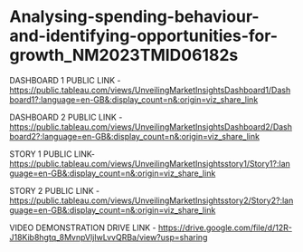 # Analysing-spending-behaviour-and-identifying-opportunities-for-growth_NM2023TMID06182s

DASHBOARD 1 PUBLIC LINK - https://public.tableau.com/views/UnveilingMarketInsightsDashboard1/Dashboard1?:language=en-GB&:display_count=n&:origin=viz_share_link

DASHBOARD 2 PUBLIC LINK - https://public.tableau.com/views/UnveilingMarketInsightsDashboard2/Dashboard2?:language=en-GB&:display_count=n&:origin=viz_share_link

STORY 1 PUBLIC LINK- https://public.tableau.com/views/UnveilingMarketInsightsstory1/Story1?:language=en-GB&:display_count=n&:origin=viz_share_link

STORY 2 PUBLIC LINK - https://public.tableau.com/views/UnveilingMarketInsightsstory2/Story2?:language=en-GB&:display_count=n&:origin=viz_share_link

VIDEO DEMONSTRATION DRIVE  LINK - https://drive.google.com/file/d/12R-J18Kib8hgtq_8MvnpVljIwLvvQRBa/view?usp=sharing
